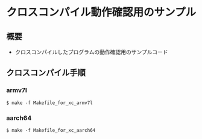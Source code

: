 # クロスコンパイル動作確認用のサンプル

## 概要

* クロスコンパイルしたプログラムの動作確認用のサンプルコード

## クロスコンパイル手順

### armv7l

	$ make -f Makefile_for_xc_armv7l

### aarch64

	$ make -f Makefile_for_xc_aarch64

